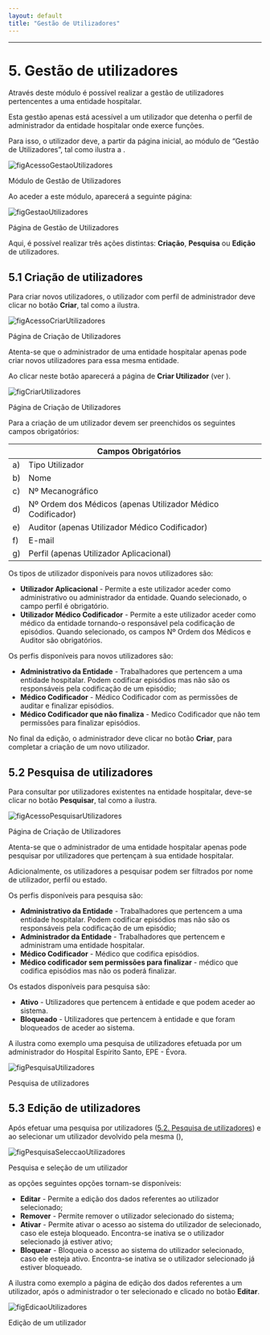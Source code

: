 ```yaml
---
layout: default
title: "Gestão de Utilizadores"
---
```



---

<div id="gestaoUtilizadores"></div>

# 5. Gestão de utilizadores

Através deste módulo é possível realizar a gestão de utilizadores pertencentes a uma entidade hospitalar. 

Esta gestão apenas está acessível a um utilizador que detenha o perfil de administrador da entidade hospitalar onde exerce funções.

Para isso, o utilizador deve, a partir da página inicial, ao módulo de “Gestão de Utilizadores”, tal como ilustra a [](#figAcessoGestaoUtilizadores).

![figAcessoGestaoUtilizadores](img/pages/5_1.jpg)

<p class="caption" id="figAcessoGestaoUtilizadores">Módulo de Gestão de Utilizadores</p>

Ao aceder a este módulo, aparecerá a seguinte página:

![figGestaoUtilizadores](img/pages/5_2.jpg)

<p class="caption" id="figGestaoUtilizadores">Página de Gestão de Utilizadores </p>

Aqui, é possível realizar três ações distintas: **Criação**, **Pesquisa** ou **Edição** de utilizadores. 

<div id="criarUtilizadores"></div>

## 5.1 Criação de utilizadores

Para criar novos utilizadores, o utilizador com perfil de administrador deve clicar no botão **Criar**, tal como a [](#figAcessoCriarUtilizadores) ilustra.

![figAcessoCriarUtilizadores](img/pages/5_1_1.jpg)

<p class="caption" id="figAcessoCriarUtilizadores">Página de Criação de Utilizadores </p>
 
Atenta-se que o administrador de uma entidade hospitalar apenas pode criar novos utilizadores para essa mesma entidade.

Ao clicar neste botão aparecerá a página de **Criar Utilizador** (ver [](#figCriarUtilizadores)).

![figCriarUtilizadores](img/pages/5_1_2.jpg)

<p class="caption" id="figCriarUtilizadores">Página de Criação de Utilizadores </p>

Para a criação de um utilizador devem ser preenchidos os seguintes campos obrigatórios:

|    |  Campos Obrigatórios [](#figCriarUtilizadores)				| 		|    
|----|--------------------------------------------------------------|-------|
| a) |  Tipo Utilizador       		                				|		|
| b) |  Nome       		                							|		|
| c) |  Nº Mecanográfico                   							|		|
| d) |  Nº Ordem dos Médicos (apenas Utilizador Médico Codificador) |		|
| e) |  Auditor (apenas Utilizador Médico Codificador) 				|		|
| f) |  E-mail				              							|		|
| g) |  Perfil (apenas Utilizador Aplicacional) 					| 		|
	
Os tipos de utilizador disponíveis para novos utilizadores são:

* **Utilizador Aplicacional** - Permite a este utilizador aceder como administrativo ou administrador da entidade. Quando selecionado, o campo perfil é obrigatório.
* **Utilizador Médico Codificador** - Permite a este utilizador aceder como médico da entidade tornando-o responsável pela codificação de episódios. Quando selecionado, os campos Nº Ordem dos Médicos e Auditor são obrigatórios.

Os perfis disponíveis para novos utilizadores são:

* **Administrativo da Entidade** - Trabalhadores que pertencem a uma entidade hospitalar. Podem codificar episódios mas não são os responsáveis pela codificação de um episódio;
* **Médico Codificador** - Médico Codificador com as permissões de auditar e finalizar episódios.
* **Médico Codificador que não finaliza** - Medico Codificador que não tem permissões para finalizar episódios.

No final da edição, o administrador deve clicar no botão **Criar**, para completar a criação de um novo utilizador.

<div id="pesquisaUtilizadores"></div>

## 5.2 Pesquisa de utilizadores

Para consultar por utilizadores existentes na entidade hospitalar, deve-se clicar no botão **Pesquisar**, tal como a [](#figAcessoPesquisarUtilizadores) ilustra.

![figAcessoPesquisarUtilizadores](img/pages/5_2_1.jpg)

<p class="caption" id="figAcessoPesquisarUtilizadores">Página de Criação de Utilizadores </p>

Atenta-se que o administrador de uma entidade hospitalar apenas pode pesquisar por utilizadores que pertençam à sua entidade hospitalar.

Adicionalmente, os utilizadores a pesquisar podem ser filtrados por nome de utilizador, perfil ou estado.

Os perfis disponíveis para pesquisa são:

* **Administrativo da Entidade** - Trabalhadores que pertencem a uma entidade hospitalar. Podem codificar episódios mas não são os responsáveis pela codificação de um episódio;
* **Administrador da Entidade** - Trabalhadores que pertencem e administram uma entidade hospitalar.
* **Médico Codificador** - Médico que codifica episódios.
* **Médico codificador sem permissões para finalizar** - médico que codifica episódios mas não os poderá finalizar.

Os estados disponíveis para pesquisa são:

* **Ativo** - Utilizadores que pertencem à entidade e que podem aceder ao sistema.
* **Bloqueado** - Utilizadores que pertencem à entidade e que foram bloqueados de aceder ao sistema.

A [](#figPesquisaUtilizadores) ilustra como exemplo uma pesquisa de utilizadores efetuada por um administrador do Hospital Espírito Santo, EPE - Évora.

![figPesquisaUtilizadores](img/pages/5_2_2.jpg)

<p class="caption" id="figPesquisaUtilizadores">Pesquisa de utilizadores</p>

<div id="editarUtilizadores"></div>

## 5.3 Edição de utilizadores

Após efetuar uma pesquisa por utilizadores ([5.2. Pesquisa de utilizadores](#pesquisa-de-utilizadores)) e ao selecionar um utilizador devolvido pela mesma ([](#figPesquisaSeleccaoUtilizadores)),

![figPesquisaSeleccaoUtilizadores](img/pages/5_3_1.jpg)

<p class="caption" id="figPesquisaSeleccaoUtilizadores">Pesquisa e seleção de um utilizador</p>

as opções seguintes opções tornam-se disponíveis:

* **Editar** - Permite a edição dos dados referentes ao utilizador selecionado;
* **Remover** - Permite remover o utilizador selecionado do sistema;
* **Ativar** - Permite ativar o acesso ao sistema do utilizador de selecionado, caso ele esteja bloqueado. Encontra-se inativa se o utilizador selecionado já estiver ativo;
* **Bloquear** - Bloqueia o acesso ao sistema do utilizador selecionado, caso ele esteja ativo. Encontra-se inativa se o utilizador selecionado já estiver bloqueado.

A [](#figEdicaoUtilizadores) ilustra como exemplo a página de edição dos dados referentes a um utilizador, após o administrador o ter selecionado e clicado no botão **Editar**.

![figEdicaoUtilizadores](img/pages/5_3_2.jpg)

<p class="caption" id="figEdicaoUtilizadores">Edição de um utilizador</p>
